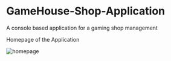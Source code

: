 # GameHouse-Shop-Application
A console based application for a gaming shop management

Homepage of the Application

![homepage](https://user-images.githubusercontent.com/64909391/198623288-387c1295-f27d-4b04-a22d-cb69b0896f19.jpg)

